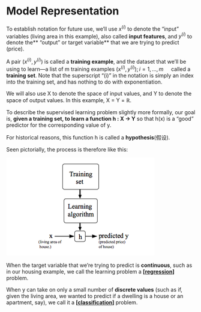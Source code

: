 # Model Representation

To establish notation for future use, we’ll use $x^{(i)}$
to denote the “input” variables (living area in this example), also called **input features**, and $y^{(i)}$
to denote the** “output” or target variable** that we are trying to predict (price). 

A pair $(x^{(i)} , y^{(i)} )$
is called a **training example**, and the dataset that we’ll be using to learn—a list of m training examples ${(x^{(i)} , y^{(i)} ); i = 1, . . . , m} \quad$
called a **training set**. Note that the superscript “(i)” in the notation is simply an index into the training set, and has nothing to do with exponentiation. 

We will also use X to denote the space of input values, and Y to denote the space of output values.
In this example, X = Y = ℝ.

To describe the supervised learning problem slightly more formally, 
our goal is, **given a training set, to learn a function h : X → Y** 
so that h(x) is a “good” predictor for the corresponding value of y. 

For historical reasons, this function h is called a **hypothesis**(假设). 

Seen pictorially, the process is therefore like this:

![h(x)](../img/hypothesis.png)

When the target variable that we’re trying to predict is **continuous**, 
such as in our housing example, we call the learning problem a **[[regression]]** problem. 

When y can take on only a small number of **discrete values** 
(such as if, given the living area, we wanted to predict if a dwelling is a house or an apartment, say), 
we call it a **[[classification]]** problem.

[//begin]: # "Autogenerated link references for markdown compatibility"
[regression]: regression "Regression"
[classification]: classification "Classification"
[//end]: # "Autogenerated link references"
